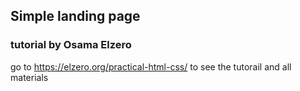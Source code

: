 ## Simple landing page

### tutorial by Osama Elzero
go to https://elzero.org/practical-html-css/ to see the tutorail and all materials

